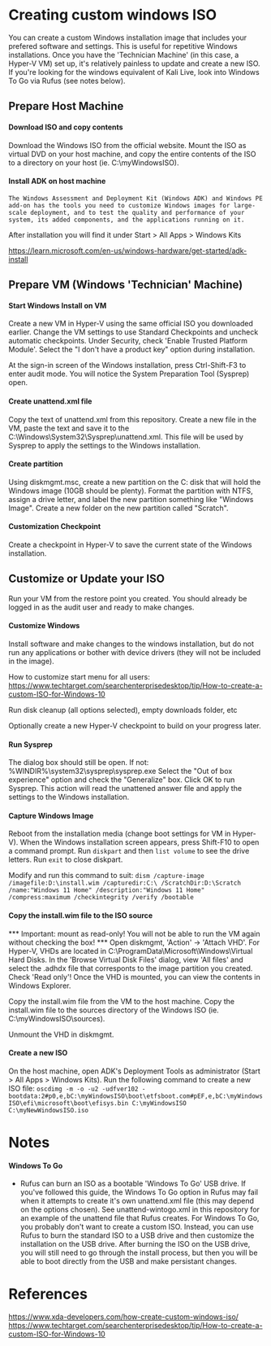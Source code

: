 # Creating custom windows ISO
You can create a custom Windows installation image that includes your prefered software and settings. This is useful for repetitive Windows installations.  Once you have the 'Technician Machine' (in this case, a Hyper-V VM) set up, it's relatively painless to update and create a new ISO.  If you're looking for the windows equivalent of Kali Live, look into Windows To Go via Rufus (see notes below).

## Prepare Host Machine

#### Download ISO and  copy contents
Download the Windows ISO from the official website.  Mount the ISO as virtual DVD on your host machine, and copy the entire contents of the ISO to a directory on your host (ie. C:\myWindowsISO\). 

#### Install ADK on host machine
```The Windows Assessment and Deployment Kit (Windows ADK) and Windows PE add-on has the tools you need to customize Windows images for large-scale deployment, and to test the quality and performance of your system, its added components, and the applications running on it.```

After installation you will find it under Start > All Apps > Windows Kits

https://learn.microsoft.com/en-us/windows-hardware/get-started/adk-install


## Prepare VM (Windows 'Technician' Machine)

#### Start Windows Install on VM
Create a new VM in Hyper-V using the same official ISO you downloaded earlier. Change the VM settings to use Standard Checkpoints and uncheck automatic checkpoints. Under Security, check 'Enable Trusted Platform Module'. Select the "I don't have a product key" option during installation.

At the sign-in screen of the Windows installation, press Ctrl-Shift-F3 to enter audit mode. You will notice the System Preparation Tool (Sysprep) open.


#### Create unattend.xml file
Copy the text of unattend.xml from this repository.  Create a new file in the VM, paste the text and save it to the C:\Windows\System32\Sysprep\unattend.xml.  This file will be used by Sysprep to apply the settings to the Windows installation.


#### Create partition
Using diskmgmt.msc, create a new partition on the C: disk that will hold the Windows image (10GB should be plenty).  Format the partition with NTFS, assign a drive letter, and label the new partition something like "Windows Image".  Create a new folder on the new partition called "Scratch".


#### Customization Checkpoint
Create a checkpoint in Hyper-V to save the current state of the Windows installation.



## Customize or Update your ISO
Run your VM from the restore point you created. You should already be logged in as the audit user and ready to make changes.

#### Customize Windows

Install software and make changes to the windows installation, but do not run any applications or bother with device drivers (they will not be included in the image).

How to customize start menu for all users:
https://www.techtarget.com/searchenterprisedesktop/tip/How-to-create-a-custom-ISO-for-Windows-10

Run disk cleanup (all options selected), empty downloads folder, etc

Optionally create a new Hyper-V checkpoint to build on your progress later.

#### Run Sysprep
The dialog box should still be open. If not:  %WINDIR%\system32\sysprep\sysprep.exe  Select the "Out of box experience" option and check the "Generalize" box.  Click OK to run Sysprep. This action will read the unattened answer file and apply the settings to the Windows installation.

#### Capture Windows Image
Reboot from the installation media (change boot settings for VM in Hyper-V).  When the Windows installation screen appears, press Shift-F10 to open a command prompt.  Run `diskpart` and then `list volume` to see the drive letters.  Run `exit` to close diskpart.  

Modify and run this command to suit:
 `dism /capture-image /imagefile:D:\install.wim /capturedir:C:\ /ScratchDir:D:\Scratch /name:"Windows 11 Home" /description:"Windows 11 Home" /compress:maximum /checkintegrity /verify /bootable`  

#### Copy the install.wim file to the ISO source
*** Important: mount as read-only! You will not be able to run the VM again without checking the box! *** Open diskmgmt, 'Action' -> 'Attach VHD'. For Hyper-V, VHDs are located in C:\ProgramData\Microsoft\Windows\Virtual Hard Disks.  In the 'Browse Virtual Disk Files' dialog, view 'All files' and select the .adhdx  file that corresponts to the image partition you created.  Check 'Read only'!  Once the VHD is mounted, you can view the contents in Windows Explorer.

Copy the install.wim file from the VM to the host machine.  Copy the install.wim file to the sources directory of the Windows ISO (ie. C:\myWindowsISO\sources\).

Unmount the VHD in diskmgmt.

#### Create a new ISO
On the host machine, open ADK's Deployment Tools as administrator (Start > All Apps > Windows Kits). Run the following command to create a new ISO file: `oscdimg -m -o -u2 -udfver102 -bootdata:2#p0,e,bC:\myWindowsISO\boot\etfsboot.com#pEF,e,bC:\myWindowsISO\efi\microsoft\boot\efisys.bin C:\myWindowsISO C:\myNewWindowsISO.iso`

# Notes

#### Windows To Go
- Rufus can burn an ISO as a bootable 'Windows To Go' USB drive.  If you've followed this guide, the Windows To Go option in Rufus may fail when it attempts to create it's own unattend.xml file (this may depend on the options chosen). See unattend-wintogo.xml in this repository for an example of the unattend file that Rufus creates. For Windows To Go, you probably don't want to create a custom ISO.  Instead, you can use Rufus to burn the standard ISO to a USB drive and then customize the installation on the USB drive.  After burning the ISO on the USB drive, you will still need to go through the install process, but then you will be able to boot directly from the USB and make persistant changes.

# References
https://www.xda-developers.com/how-create-custom-windows-iso/
https://www.techtarget.com/searchenterprisedesktop/tip/How-to-create-a-custom-ISO-for-Windows-10
